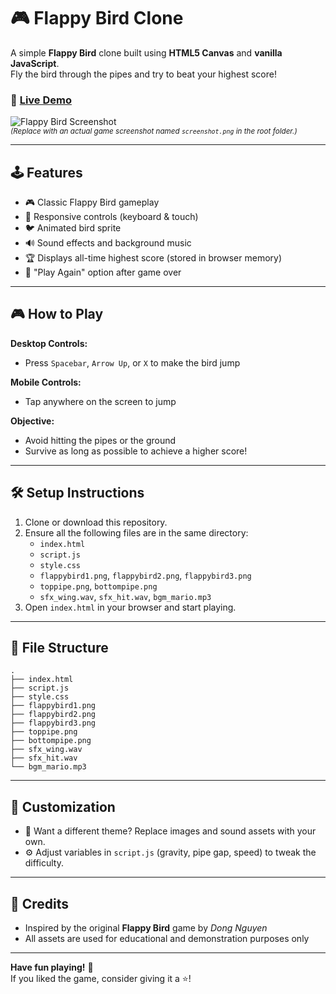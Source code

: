 # 🎮 Flappy Bird Clone

A simple **Flappy Bird** clone built using **HTML5 Canvas** and **vanilla JavaScript**.  
Fly the bird through the pipes and try to beat your highest score!

### 🚀 [Live Demo](https://shivanijwork.github.io/FlappyBird/)

![Flappy Bird Screenshot](screenshot.png)  
<sub>_(Replace with an actual game screenshot named `screenshot.png` in the root folder.)_</sub>

---

## 🕹 Features

- 🎮 Classic Flappy Bird gameplay  
- 🎯 Responsive controls (keyboard & touch)  
- 🐦 Animated bird sprite  
- 🔊 Sound effects and background music  
- 🏆 Displays all-time highest score (stored in browser memory)  
- 🔁 "Play Again" option after game over  

---

## 🎮 How to Play

**Desktop Controls:**

- Press `Spacebar`, `Arrow Up`, or `X` to make the bird jump

**Mobile Controls:**

- Tap anywhere on the screen to jump

**Objective:**

- Avoid hitting the pipes or the ground  
- Survive as long as possible to achieve a higher score!

---

## 🛠️ Setup Instructions

1. Clone or download this repository.
2. Ensure all the following files are in the same directory:
    - `index.html`
    - `script.js`
    - `style.css`
    - `flappybird1.png`, `flappybird2.png`, `flappybird3.png`
    - `toppipe.png`, `bottompipe.png`
    - `sfx_wing.wav`, `sfx_hit.wav`, `bgm_mario.mp3`
3. Open `index.html` in your browser and start playing.

---

## 📁 File Structure

```
.
├── index.html
├── script.js
├── style.css
├── flappybird1.png
├── flappybird2.png
├── flappybird3.png
├── toppipe.png
├── bottompipe.png
├── sfx_wing.wav
├── sfx_hit.wav
└── bgm_mario.mp3
```


---

## 🧪 Customization

- 🎨 Want a different theme? Replace images and sound assets with your own.
- ⚙️ Adjust variables in `script.js` (gravity, pipe gap, speed) to tweak the difficulty.

---

## 🙌 Credits

- Inspired by the original **Flappy Bird** game by *Dong Nguyen*
- All assets are used for educational and demonstration purposes only

---

**Have fun playing!** 🐤  
If you liked the game, consider giving it a ⭐!

